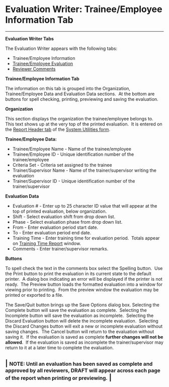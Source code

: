 # Evaluation Writer: Trainee/Employee Information Tab 
---

**Evaluation Writer Tabs**

The Evaluation Writer appears with the following tabs:

- Trainee/Employee Information
- [Trainee/Employee Evaluation](<7dbp.md>)
- [Reviewer Comments](<7dbq.md>)

**Trainee/Employee Information Tab**

The information on this tab is grouped into the Organization, 
Trainee/Employee Data and Evaluation Data sections.&nbsp; At the bottom are 
buttons for spell checking, printing, previewing and saving the evaluation.

**Organization**

This section displays the organization the trainee/employee belongs to.&nbsp; This text shows up at 
the very top of the printed evaluation.&nbsp; It is entered on the 
[Report Header 
tab](<7mrh.md>) of the [System Utilities form](<7mk0.md>).

**Trainee/Employee Data:**

- Trainee/Employee Name - Name of the trainee/employee
- Trainee/Employee ID - Unique identification number of the trainee/employee
- Criteria Set - Criteria set assigned to the trainee
- Trainer/Supervisor Name - Name of the trainer/supervisor writing the evaluation
- Trainer/Supervisor ID - Unique identification number of the trainer/supervisor

**Evaluation Data**

- Evaluation # - Enter up to 25 
character ID value that will appear at the top of printed evaluation, below organization.
- Shift - Select evaluation shift from drop down list.
- Phase - Select evaluation phase from drop down list.
- From - Enter evaluation period start date.
- To - Enter evaluation period end date.
- Training Time - Enter training time for evaluation period.&nbsp; 
Totals appear on [Training Time Report](<trntimrp.md>) window.
- Comments - Enter trainer/supervisor remarks.

**Buttons**

To spell check the text in the comments box select the Spelling button.&nbsp; 
Use the Print 
button to print the evaluation in its current state to the default printer.&nbsp; A dialog box indicating an error will be displayed if the printer is not ready.&nbsp; 
The Preview button loads the formatted evaluation into a window for viewing 
prior to printing.&nbsp; From the preview window the evaluation may be printed or exported to a file.

The Save/Quit button brings up the Save Options dialog box.  Selecting the Complete button will save the evaluation as complete.&nbsp; Selecting the Incomplete button will save the evaluation as incomplete.&nbsp; Selecting the Discard Evaluation button will delete the incomplete evaluation.&nbsp; Selecting the Discard Changes button will exit a new or incomplete evaluation without saving changes.&nbsp; The Cancel button will return to the evaluation without saving it.&nbsp; If the evaluation is saved as complete **further changes will not be allowed**.&nbsp; 
If the evaluation is saved as incomplete the trainer/supervisor may return to it 
at a later time to complete the evaluation.

| <font size="3"><b>NOTE</b>:  Until an evaluation has been 
saved as complete and approved by all reviewers, DRAFT will appear across 
each page of the report when printing or previewing.</font> |
---